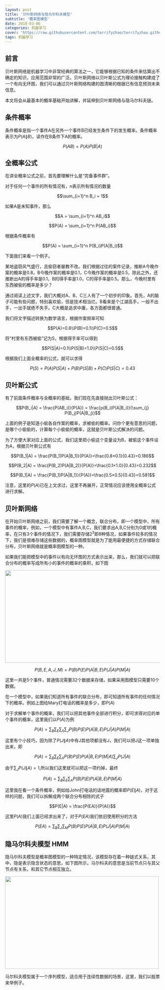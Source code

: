 ```yaml
---
layout: post
title: '贝叶斯网络与隐马尔科夫模型'
subtitle: '概率图模型'
date: 2018-03-06
categories: 机器学习
cover: 'https://raw.githubusercontent.com/terrifyzhao/terrifyzhao.github.io/master/assets/img/2018-03-06-%E8%B4%9D%E5%8F%B6%E6%96%AF%E7%BD%91%E7%BB%9C/cover.jpg'
tags: 机器学习
---
```


## 前言
贝叶斯网络是机器学习中非常经典的算法之一，它能够根据已知的条件来估算出不确定的知识，应用范围非常的广泛。贝叶斯网络以贝叶斯公式为理论接触构建成了一个有向无环图，我们可以通过贝叶斯网络构建的图清晰的根据已有信息预测未来信息。

本文将会从最基本的概率基础开始讲解，并延伸到贝叶斯网络与隐马尔科夫链。

## 条件概率

条件概率是指一个事件A在另外一个事件B已经发生条件下的发生概率。条件概率表示为$P(A\|B)$，读作在B条件下A的概率。

$$P(AB) = P(A)P(B|A)$$

## 全概率公式

在讲全概率公式之前，首先要理解什么是“完备事件群”。 

对于任何一个事件的所有情况有，n表示所有情况的数量

$$\sum_{i=1}^n B_i = 1$$

如果A是未知事件，那么

$$A = \sum_{i=1}^n AB_i$$

$$P(A) = \sum_{i=1}^n P(AB_i)$$

根据条件概率有

$$P(A) = \sum_{i=1}^n P(B_i)P(A|B_i)$$

下面我们来看一个例子。 

某地盗窃风气盛行，且偷窃者屡教不改。我们根据过往的案件记录，推断A今晚作案的概率是0.8，B今晚作案的概率是0.1，C今晚作案的概率是0.5，除此之外，还推断出A的得手率是0.1，B的得手率是1.0，C的得手率是0.5。那么，今晚村里有东西被偷的概率是多少？ 

通过阅读上述文字，我们大概对A、B、C三人有了一个初步的印象。首先，A的脑子可能有些问题，特别喜欢偷，但是技术相当烂。B看来是个江湖高手，一般不出手，一出手就绝不失手。C大概是追求中庸，各方面都很普通。 

我们将文字描述转换为数学语言，根据作案频率可知 

$$P(A)=0.8\\P(B)=0.1\\P(C)=0.5$$

将“村里有东西被偷”记为S，根据得手率可以得到 

$$P(S|A)=0.1\\P(S|B)=1.0\\P(S|C)=0.5$$

根据我们上面全概率的公式，就可以求得

$$P(S)=P(A)P(S|A)+P(B)P(S|B)+P(C)P(S|C)=0.43$$


## 贝叶斯公式

有了前面条件概率与全概率的基础，我们现在先直接抛出贝叶斯公式： 

$$P(B_i|A) = \frac{P(AB_i)}{P(A)} = \frac{p(B_i)P(A|B_i)}{\sum_{j} P(B_j)P(A|B_j)}$$

上面的例子是知道小偷各自作案的概率，求被偷的概率。问你个更有意思的问题，是哪个小偷偷的，计算每个小偷偷的概率，这就是贝叶斯公式解决的问题。

为了方便大家对应上面的公式，我们这里把小偷这个变量设为B，被偷这个事件设为A，根据贝叶斯公式有

$$P(B_1|A) = \frac{P(B_1)P(A|B_1)}{P(A)}=\frac{0.8×0.1}{0.43}=0.186$$

$$P(B_2|A) = \frac{P(B_2)P(A|B_2)}{P(A)}=\frac{0.1×1.0}{0.43}=0.232$$

$$P(B_1|A) = \frac{P(B_1)P(A|B_1)}{P(A)}=\frac{0.5×0.5}{0.43}=0.581$$

注意，这里的$P(A)$已在上文求过，这里不再展开，正常情况应该使用全概率公式进行求解。

## 贝叶斯网络

在开始贝叶斯网络之前，我们需要了解一个概念，联合分布，即一个模型中，所有事件的概率，例如，一个模型中有事件A,B,C，我们要求出A,B,C分别为0或1的概率，在只有3个事件的情况下，我们需要存储$2^3$即8种情况，如果事件较多的情况下，我们是很难存储这些数据的，概率图模型就是为了能用最便捷的方式存储联合分布，贝叶斯网络就是概率图模型的一种。

如果我们能把模型中的事件以有向无环图的方式表示出来，那么，我们就可以把联合分布的概率写成所有小的事件的概率的乘积，如下图

<img src="https://raw.githubusercontent.com/terrifyzhao/terrifyzhao.github.io/master/assets/img/2018-03-06-%E8%B4%9D%E5%8F%B6%E6%96%AF%E7%BD%91%E7%BB%9C/bayes1.jpg" width="550" height="300"/>

$$P(B,E,A,J,M) = P(B)P(E)P(A|B,E)P(J|A)P(M|A)$$

这里一共是5个事件，普通情况需要32个数据来存储，如果采用图模型只需要10个数据。


在一个模型中，如果我们知道所有事件的联合分布，即可知道所有事件的任何情况下的概率。例如上图给Mary打电话的概率是多少，即$P(A)$

对于求解单个事件的概率，我们可以把其他事件全部进行积分，即可求得对应的单个事件的概率，这里我们以$P(A)$为例

$$P(A) = \sum_B \sum_E \sum_A \sum_J P(B)P(E)P(A|B,E)P(J|A)P(M|A)$$

这里有个小技巧，因为除了$P(J\|A)$中有J其他项都没有J，我们可以把J这一项单独出来，即

$$P(A) = \sum_B \sum_E \sum_A  P(B)P(E)P(A|B,E)P(M|A)\sum_J P(J|A)$$

由于$\sum_J P(J\|A)=1$,所以我们这里就可以把这一项约掉，最终

$$P(A) = \sum_B \sum_E \sum_A  P(B)P(E)P(A|B,E)P(M|A)$$


这里我在看一个条件概率，例如给John打电话的话地震的概率即$P(E\|A)$，对于这样的问题，我们可以拆解成两个联合分布相除的式子

$$P(E|A) = \frac{P(EA)}{P(A)}$$

这里$P(A)$我们上面已经求出来了，对于$P(EA)$我们依旧使用积分的方法

$$P(EA) = \sum_B \sum_J \sum_M P(B)P(E)P(A|B,E)P(J|A)P(M|A)$$

## 隐马尔科夫模型 HMM

隐马尔科夫模型是概率图模型的一种特定情况，该模型存在着一种链式关系，其中，隐是表示隐含状态的意思，如下图所示，马尔科夫的意思是当前节点只与其父节点有关系，和其它节点相互独立。

<img src="https://raw.githubusercontent.com/terrifyzhao/terrifyzhao.github.io/master/assets/img/2018-03-06-%E8%B4%9D%E5%8F%B6%E6%96%AF%E7%BD%91%E7%BB%9C/bayes2.jpg" width="500" height="300"/>


马尔科夫模型属于一个序列模型，适合用于连续性数据的场景，这里，我们以股票来举例子。


